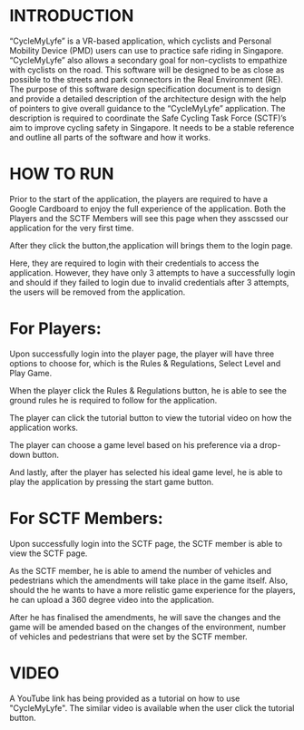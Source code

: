 # INTRODUCTION
“CycleMyLyfe” is a VR-based application, which cyclists and Personal Mobility Device (PMD) users can use to practice safe riding in Singapore. “CycleMyLyfe” also allows a secondary goal for non-cyclists to empathize with cyclists on the road. This software will be designed to be as close as possible to the streets and park connectors in the Real Environment (RE).
The purpose of this software design specification document is to design and provide a detailed description of the architecture design with the help of pointers to give overall guidance to the “CycleMyLyfe” application.
The description is required to coordinate the Safe Cycling Task Force (SCTF)’s aim to improve cycling safety in Singapore. It needs to be a stable reference and outline all parts of the software and how it works.

# HOW TO RUN 
Prior to the start of the application, the players are required to have a Google Cardboard to enjoy the full experience of the application.
Both the Players and the SCTF Members will see this page when they asscssed our application for the very first time.



After they click the button,the application will brings them to the login page.



Here, they are required to login with their credentials to access the application. However,  they have only 3 attempts to have a successfully login and should if they failed to login due to invalid credentials after 3 attempts, the users will be removed from the application.

# For Players:
Upon successfully login into the player page, the player will have three options to choose for, which is the Rules & Regulations, Select Level and Play Game.


When the player click the Rules & Regulations button, he is able to see the ground rules he is required to follow for the application.

The player can click the tutorial button to view the tutorial video on how the application works. 


The player can choose a game level based on his preference via a drop-down button. 


And lastly, after the player has selected his ideal game level, he is able to play the application by pressing the start game button.

# For SCTF Members:
Upon successfully login into the SCTF page, the SCTF member is able to view the SCTF page.


As the SCTF member, he is able to amend the number of vehicles and pedestrians which the amendments will take place in the game itself. Also, should the he wants to have a more relistic game experience for the players, he can upload a 360 degree video into the application.


After he has finalised the amendments, he will save the changes and the game will be amended based on the changes of the environment, number of vehicles and pedestrians that were set by the SCTF member.

# VIDEO
 A YouTube link has being provided as a tutorial on how to use "CycleMyLyfe". The similar video is available when the user click the tutorial button. 


